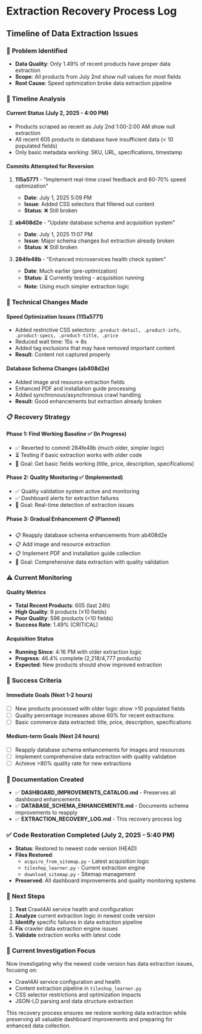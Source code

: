# Extraction Recovery Process Log
## Timeline of Data Extraction Issues

### 🚨 **Problem Identified**
- **Data Quality**: Only 1.49% of recent products have proper data extraction
- **Scope**: All products from July 2nd show null values for most fields
- **Root Cause**: Speed optimization broke data extraction pipeline

### 📅 **Timeline Analysis**

#### **Current Status (July 2, 2025 - 4:00 PM)**
- Products scraped as recent as July 2nd 1:00-2:00 AM show null extraction
- All recent 605 products in database have insufficient data (< 10 populated fields)
- Only basic metadata working: SKU, URL, specifications, timestamp

#### **Commits Attempted for Reversion**

1. **115a5771** - "Implement real-time crawl feedback and 60-70% speed optimization"
   - **Date**: July 1, 2025 5:09 PM
   - **Issue**: Added CSS selectors that filtered out content
   - **Status**: ❌ Still broken

2. **ab408d2e** - "Update database schema and acquisition system" 
   - **Date**: July 1, 2025 11:07 PM
   - **Issue**: Major schema changes but extraction already broken
   - **Status**: ❌ Still broken

3. **284fe48b** - "Enhanced microservices health check system"
   - **Date**: Much earlier (pre-optimization)
   - **Status**: ⏳ Currently testing - acquisition running
   - **Note**: Using much simpler extraction logic

### 🔧 **Technical Changes Made**

#### **Speed Optimization Issues (115a5771)**
- Added restrictive CSS selectors: `.product-detail, .product-info, .product-specs, .product-title, .price`
- Reduced wait time: 15s → 8s
- Added tag exclusions that may have removed important content
- **Result**: Content not captured properly

#### **Database Schema Changes (ab408d2e)**
- Added image and resource extraction fields
- Enhanced PDF and installation guide processing
- Added synchronous/asynchronous crawl handling
- **Result**: Good enhancements but extraction already broken

### 📋 **Recovery Strategy**

#### **Phase 1: Find Working Baseline** ✅ (In Progress)
- ✅ Reverted to commit 284fe48b (much older, simpler logic)
- ⏳ Testing if basic extraction works with older code
- 🎯 Goal: Get basic fields working (title, price, description, specifications)

#### **Phase 2: Quality Monitoring** ✅ (Implemented)
- ✅ Quality validation system active and monitoring
- ✅ Dashboard alerts for extraction failures
- 🎯 Goal: Real-time detection of extraction issues

#### **Phase 3: Gradual Enhancement** 📋 (Planned)
- 📋 Reapply database schema enhancements from ab408d2e
- 📋 Add image and resource extraction
- 📋 Implement PDF and installation guide collection
- 🎯 Goal: Comprehensive data extraction with quality validation

### ⚠️ **Current Monitoring**

#### **Quality Metrics**
- **Total Recent Products**: 605 (last 24h)
- **High Quality**: 9 products (≥10 fields)
- **Poor Quality**: 596 products (<10 fields)
- **Success Rate**: 1.49% (CRITICAL)

#### **Acquisition Status**
- **Running Since**: 4:16 PM with older extraction logic
- **Progress**: 46.4% complete (2,218/4,777 products)
- **Expected**: New products should show improved extraction

### 🎯 **Success Criteria**

#### **Immediate Goals (Next 1-2 hours)**
- [ ] New products processed with older logic show >10 populated fields
- [ ] Quality percentage increases above 60% for recent extractions
- [ ] Basic commerce data extracted: title, price, description, specifications

#### **Medium-term Goals (Next 24 hours)**
- [ ] Reapply database schema enhancements for images and resources
- [ ] Implement comprehensive data extraction with quality validation
- [ ] Achieve >80% quality rate for new extractions

### 📁 **Documentation Created**
- ✅ **DASHBOARD_IMPROVEMENTS_CATALOG.md** - Preserves all dashboard enhancements
- ✅ **DATABASE_SCHEMA_ENHANCEMENTS.md** - Documents schema improvements to reapply
- ✅ **EXTRACTION_RECOVERY_LOG.md** - This recovery process log

### ✅ **Code Restoration Completed (July 2, 2025 - 5:40 PM)**
- **Status**: Restored to newest code version (HEAD)
- **Files Restored**: 
  - `acquire_from_sitemap.py` - Latest acquisition logic
  - `tileshop_learner.py` - Current extraction engine
  - `download_sitemap.py` - Sitemap management
- **Preserved**: All dashboard improvements and quality monitoring systems

### 🚀 **Next Steps**
1. **Test** Crawl4AI service health and configuration
2. **Analyze** current extraction logic in newest code version
3. **Identify** specific failures in data extraction pipeline
4. **Fix** crawler data extraction engine issues
5. **Validate** extraction works with latest code

### 🎯 **Current Investigation Focus**
Now investigating why the newest code version has data extraction issues, focusing on:
- Crawl4AI service configuration and health
- Content extraction pipeline in `tileshop_learner.py`
- CSS selector restrictions and optimization impacts
- JSON-LD parsing and data structure extraction

This recovery process ensures we restore working data extraction while preserving all valuable dashboard improvements and preparing for enhanced data collection.